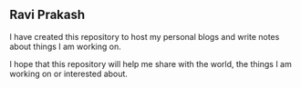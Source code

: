 ## Ravi Prakash

I have created this repository to host my personal blogs and write notes about things I am working on.

I hope that this repository will help me share with the world, the things I am working on or interested about.
